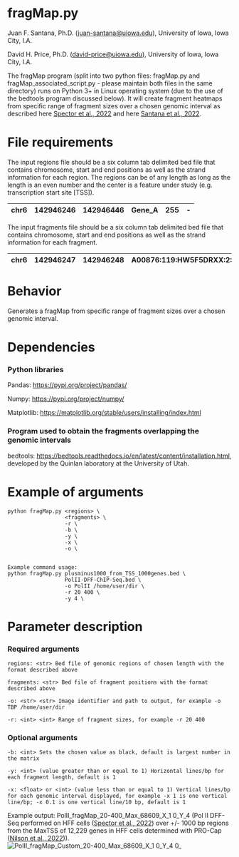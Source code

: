 # fragMap.py #
Juan F. Santana, Ph.D. (<juan-santana@uiowa.edu>), University of Iowa, Iowa City, I.A.

David H. Price, Ph.D. (<david-price@uiowa.edu>), University of Iowa, Iowa City, I.A.

The fragMap program (split into two python files: fragMap.py and fragMap_associated_script.py - please maintain both files in the same directory) runs on Python 3+ in Linux operating system (due to the use of the bedtools program discussed below). It will create fragment heatmaps from specific range of fragment sizes over a chosen genomic interval as described here [Spector et al., 2022](https://www.nature.com/articles/s41467-022-29739-x) and here [Santana et al., 2022](https://academic.oup.com/nar/advance-article/doi/10.1093/nar/gkac678/6659871?guestAccessKey=88024805-7d8e-4421-a032-dbef1c737757). 

# File requirements #
The input regions file should be a six column tab delimited bed file that contains chromosome, start and end positions as well as the strand information for each region. The regions can be of any length as long as the length is an even number and the center is a feature under study (e.g. transcription start site [TSS]). 
 
| chr6 | 142946246 | 142946446 | Gene_A | 255 | - |
|:----:|:---------:|:---------:|:------:|:---:|:-:|

The input fragments file should be a six column tab delimited bed file that contains chromosome, start and end positions as well as the strand information for each fragment.

| chr6 | 142946247 | 142946248 | A00876:119:HW5F5DRXX:2:2207:29170:1157 | 255 | - |
|:----:|:---------:|:---------:|:--------------------------------------:|:---:|:-:|


# Behavior #
Generates a fragMap from specific range of fragment sizes over a chosen genomic interval. 

# Dependencies #
### Python libraries ###
Pandas: https://pypi.org/project/pandas/

Numpy: https://pypi.org/project/numpy/

Matplotlib: https://matplotlib.org/stable/users/installing/index.html

### Program used to obtain the fragments overlapping the genomic intervals ###
bedtools: https://bedtools.readthedocs.io/en/latest/content/installation.html, developed by the Quinlan laboratory at the University of Utah. 

# Example of arguments #
```
python fragMap.py <regions> \
                  <fragments> \
                  -r \
                  -b \
                  -y \
                  -x \
                  -o \


Example command usage: 
python fragMap.py plusminus1000_from_TSS_1000genes.bed \
                  PolII-DFF-ChIP-Seq.bed \
                  -o PolII /home/user/dir \
                  -r 20 400 \
                  -y 4 \

```
# Parameter description #
### Required arguments ###
```
regions: <str> Bed file of genomic regions of chosen length with the format described above

fragments: <str> Bed file of fragment positions with the format described above

-o: <str> <str> Image identifier and path to output, for example -o TBP /home/user/dir

-r: <int> <int> Range of fragment sizes, for example -r 20 400
```
### Optional arguments ###
```
-b: <int> Sets the chosen value as black, default is largest number in the matrix

-y: <int> (value greater than or equal to 1) Horizontal lines/bp for each fragment length, default is 1

-x: <float> or <int> (value less than or equal to 1) Vertical lines/bp for each genomic interval displayed, for example -x 1 is one vertical line/bp; -x 0.1 is one vertical line/10 bp, default is 1

```
Example output: PolII_fragMap_20-400_Max_68609_X_1 0_Y_4 (Pol II DFF-Seq performed on HFF cells ([Spector et al., 2022](https://www.nature.com/articles/s41467-022-29739-x)) over +/- 1000 bp regions from the MaxTSS of 12,229 genes in HFF cells determined with PRO-Cap ([Nilson et al., 2022](https://doi.org/10.1093/nar/gkac678))).
![PolII_fragMap_Custom_20-400_Max_68609_X_1 0_Y_4 0_](https://user-images.githubusercontent.com/38702786/190675335-1b8271ef-a0f7-449e-9ac3-aeee7dca6611.png)
